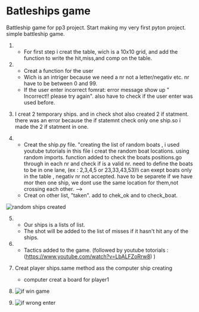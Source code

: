 # Batleships game

Battleship game for pp3  project. 
Start making my very first pyton project. simple battleship game.

   
1. - For first step i creat the table, wich is a 10x10 grid, and add the function to write the hit,miss,and comp on the table.


2. - Creat a function for the user
   - Wich is an intriger because we need a nr not a letter/negativ etc. nr have to be between 0 and 99.
   - If the user enter incorrect fomrat: error message  show up " Incorrect!! please try again". 
     also have to check if the user enter was used before.

3. I creat 2 temporary ships. and in check shot also created  2 if statment. there was an error because the if statemnt check only one ship.so i made the 2 if statment in one.


4. - Creat  the ship.py  file. "creating the list of random boats , i used youtube tutorials 
     in this file i creat the random boat locations. using random imports.
     function added to check the boats positions.go through in each nr and check if is a valid nr.
     need to define the boats to be in one lane, (ex : 2,3,4,5  or 23,33,43,53)!i can exept boats only in the table , negativ nr not accepted.
     have to be separete if we have mor then  one ship, we dont use the same location for them,not crossing each other. -->
   - Creat on other list, "taken". add to chek_ok and to check_boat. 

![random ships created](../pictures/random_ship_created.jpg)

5. - Our ships is a  lists of list.
   - The shot will be added to the list of misses if it hasn't hit any of the ships.

6. - Tactics added to the game. (followed by youtube totorials : (https://www.youtube.com/watch?v=LbALFZoRrw8) )
   
7. Creat player ships.same method ass the computer ship creating
   - computer creat a board for player1
  
8. ![if win game](../pictures/if_win.jpg)
9. ![if wrong enter](../pictures/if_same_nr_error.jpg)
